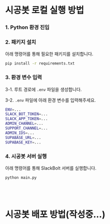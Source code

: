 # 시공봇 로컬 실행 방법

### 1. Python 환경 진입

### 2. 패키지 설치
아래 명령어를 통해 필요한 패키지를 설치합니다.
```zsh
pip install -r requirements.txt
```

### 3. 환경 변수 입력
3-1. 루트 경로에 `.env` 파일을 생성합니다.

3-2. `.env` 파일에 아래 환경 변수를 입력해주세요.
```zsh
ENV=...
SLACK_BOT_TOKEN=...
SLACK_APP_TOKEN=...
ADMIN_CHANNEL=...
SUPPORT_CHANNEL=...
ADMIN_IDS=...
SUPABASE_URL=...
SUPABASE_KEY=...
```

### 4. 시공봇 서버 실행
아래 명령어를 통해 SlackBolt 서버를 실행합니다.
```zsh
python main.py
```

<br><br>

# 시공봇 배포 방법(작성중...)